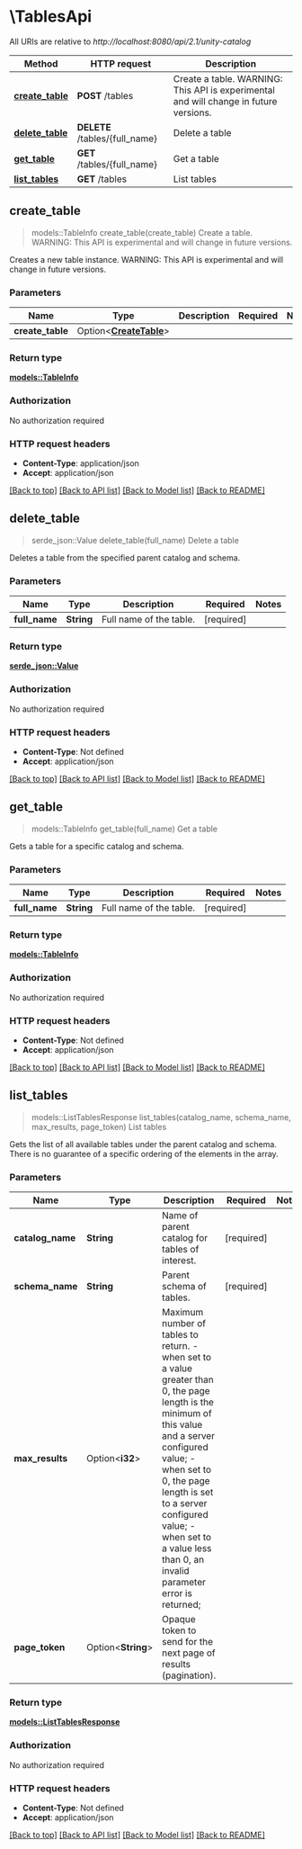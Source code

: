 # \TablesApi

All URIs are relative to *http://localhost:8080/api/2.1/unity-catalog*

Method | HTTP request | Description
------------- | ------------- | -------------
[**create_table**](TablesApi.md#create_table) | **POST** /tables | Create a table. WARNING: This API is experimental and will change in future versions. 
[**delete_table**](TablesApi.md#delete_table) | **DELETE** /tables/{full_name} | Delete a table
[**get_table**](TablesApi.md#get_table) | **GET** /tables/{full_name} | Get a table
[**list_tables**](TablesApi.md#list_tables) | **GET** /tables | List tables



## create_table

> models::TableInfo create_table(create_table)
Create a table. WARNING: This API is experimental and will change in future versions. 

Creates a new table instance. WARNING: This API is experimental and will change in future versions. 

### Parameters


Name | Type | Description  | Required | Notes
------------- | ------------- | ------------- | ------------- | -------------
**create_table** | Option<[**CreateTable**](CreateTable.md)> |  |  |

### Return type

[**models::TableInfo**](TableInfo.md)

### Authorization

No authorization required

### HTTP request headers

- **Content-Type**: application/json
- **Accept**: application/json

[[Back to top]](#) [[Back to API list]](../README.md#documentation-for-api-endpoints) [[Back to Model list]](../README.md#documentation-for-models) [[Back to README]](../README.md)


## delete_table

> serde_json::Value delete_table(full_name)
Delete a table

Deletes a table from the specified parent catalog and schema. 

### Parameters


Name | Type | Description  | Required | Notes
------------- | ------------- | ------------- | ------------- | -------------
**full_name** | **String** | Full name of the table. | [required] |

### Return type

[**serde_json::Value**](serde_json::Value.md)

### Authorization

No authorization required

### HTTP request headers

- **Content-Type**: Not defined
- **Accept**: application/json

[[Back to top]](#) [[Back to API list]](../README.md#documentation-for-api-endpoints) [[Back to Model list]](../README.md#documentation-for-models) [[Back to README]](../README.md)


## get_table

> models::TableInfo get_table(full_name)
Get a table

Gets a table for a specific catalog and schema. 

### Parameters


Name | Type | Description  | Required | Notes
------------- | ------------- | ------------- | ------------- | -------------
**full_name** | **String** | Full name of the table. | [required] |

### Return type

[**models::TableInfo**](TableInfo.md)

### Authorization

No authorization required

### HTTP request headers

- **Content-Type**: Not defined
- **Accept**: application/json

[[Back to top]](#) [[Back to API list]](../README.md#documentation-for-api-endpoints) [[Back to Model list]](../README.md#documentation-for-models) [[Back to README]](../README.md)


## list_tables

> models::ListTablesResponse list_tables(catalog_name, schema_name, max_results, page_token)
List tables

Gets the list of all available tables under the parent catalog and schema. There is no guarantee of a specific ordering of the elements in the array. 

### Parameters


Name | Type | Description  | Required | Notes
------------- | ------------- | ------------- | ------------- | -------------
**catalog_name** | **String** | Name of parent catalog for tables of interest. | [required] |
**schema_name** | **String** | Parent schema of tables. | [required] |
**max_results** | Option<**i32**> | Maximum number of tables to return. - when set to a value greater than 0, the page length is the minimum of this value and a server configured value; - when set to 0, the page length is set to a server configured value; - when set to a value less than 0, an invalid parameter error is returned;  |  |
**page_token** | Option<**String**> | Opaque token to send for the next page of results (pagination). |  |

### Return type

[**models::ListTablesResponse**](ListTablesResponse.md)

### Authorization

No authorization required

### HTTP request headers

- **Content-Type**: Not defined
- **Accept**: application/json

[[Back to top]](#) [[Back to API list]](../README.md#documentation-for-api-endpoints) [[Back to Model list]](../README.md#documentation-for-models) [[Back to README]](../README.md)

